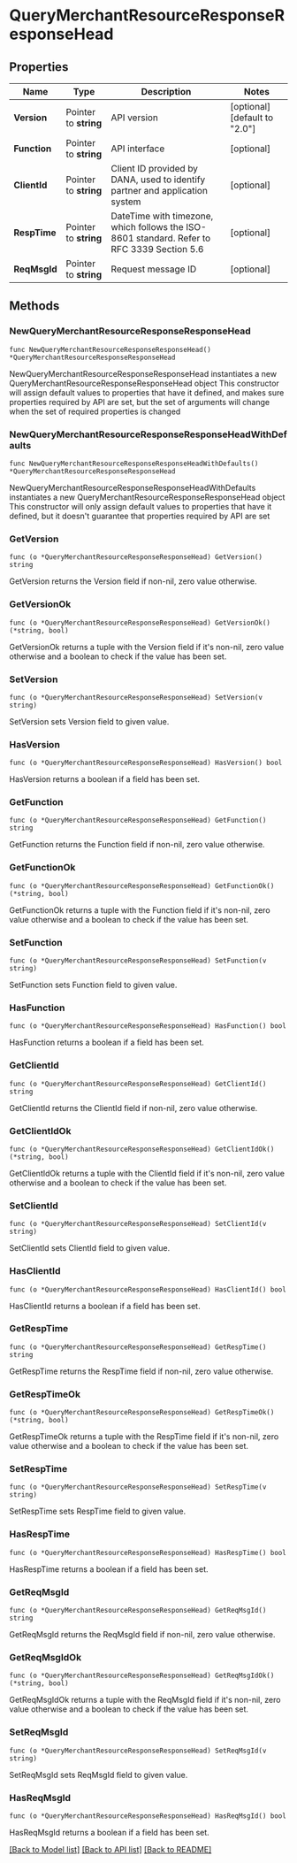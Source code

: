 # QueryMerchantResourceResponseResponseHead

## Properties

Name | Type | Description | Notes
------------ | ------------- | ------------- | -------------
**Version** | Pointer to **string** | API version | [optional] [default to "2.0"]
**Function** | Pointer to **string** | API interface | [optional] 
**ClientId** | Pointer to **string** | Client ID provided by DANA, used to identify partner and application system | [optional] 
**RespTime** | Pointer to **string** | DateTime with timezone, which follows the ISO-8601 standard. Refer to RFC 3339 Section 5.6 | [optional] 
**ReqMsgId** | Pointer to **string** | Request message ID | [optional] 

## Methods

### NewQueryMerchantResourceResponseResponseHead

`func NewQueryMerchantResourceResponseResponseHead() *QueryMerchantResourceResponseResponseHead`

NewQueryMerchantResourceResponseResponseHead instantiates a new QueryMerchantResourceResponseResponseHead object
This constructor will assign default values to properties that have it defined,
and makes sure properties required by API are set, but the set of arguments
will change when the set of required properties is changed

### NewQueryMerchantResourceResponseResponseHeadWithDefaults

`func NewQueryMerchantResourceResponseResponseHeadWithDefaults() *QueryMerchantResourceResponseResponseHead`

NewQueryMerchantResourceResponseResponseHeadWithDefaults instantiates a new QueryMerchantResourceResponseResponseHead object
This constructor will only assign default values to properties that have it defined,
but it doesn't guarantee that properties required by API are set

### GetVersion

`func (o *QueryMerchantResourceResponseResponseHead) GetVersion() string`

GetVersion returns the Version field if non-nil, zero value otherwise.

### GetVersionOk

`func (o *QueryMerchantResourceResponseResponseHead) GetVersionOk() (*string, bool)`

GetVersionOk returns a tuple with the Version field if it's non-nil, zero value otherwise
and a boolean to check if the value has been set.

### SetVersion

`func (o *QueryMerchantResourceResponseResponseHead) SetVersion(v string)`

SetVersion sets Version field to given value.

### HasVersion

`func (o *QueryMerchantResourceResponseResponseHead) HasVersion() bool`

HasVersion returns a boolean if a field has been set.

### GetFunction

`func (o *QueryMerchantResourceResponseResponseHead) GetFunction() string`

GetFunction returns the Function field if non-nil, zero value otherwise.

### GetFunctionOk

`func (o *QueryMerchantResourceResponseResponseHead) GetFunctionOk() (*string, bool)`

GetFunctionOk returns a tuple with the Function field if it's non-nil, zero value otherwise
and a boolean to check if the value has been set.

### SetFunction

`func (o *QueryMerchantResourceResponseResponseHead) SetFunction(v string)`

SetFunction sets Function field to given value.

### HasFunction

`func (o *QueryMerchantResourceResponseResponseHead) HasFunction() bool`

HasFunction returns a boolean if a field has been set.

### GetClientId

`func (o *QueryMerchantResourceResponseResponseHead) GetClientId() string`

GetClientId returns the ClientId field if non-nil, zero value otherwise.

### GetClientIdOk

`func (o *QueryMerchantResourceResponseResponseHead) GetClientIdOk() (*string, bool)`

GetClientIdOk returns a tuple with the ClientId field if it's non-nil, zero value otherwise
and a boolean to check if the value has been set.

### SetClientId

`func (o *QueryMerchantResourceResponseResponseHead) SetClientId(v string)`

SetClientId sets ClientId field to given value.

### HasClientId

`func (o *QueryMerchantResourceResponseResponseHead) HasClientId() bool`

HasClientId returns a boolean if a field has been set.

### GetRespTime

`func (o *QueryMerchantResourceResponseResponseHead) GetRespTime() string`

GetRespTime returns the RespTime field if non-nil, zero value otherwise.

### GetRespTimeOk

`func (o *QueryMerchantResourceResponseResponseHead) GetRespTimeOk() (*string, bool)`

GetRespTimeOk returns a tuple with the RespTime field if it's non-nil, zero value otherwise
and a boolean to check if the value has been set.

### SetRespTime

`func (o *QueryMerchantResourceResponseResponseHead) SetRespTime(v string)`

SetRespTime sets RespTime field to given value.

### HasRespTime

`func (o *QueryMerchantResourceResponseResponseHead) HasRespTime() bool`

HasRespTime returns a boolean if a field has been set.

### GetReqMsgId

`func (o *QueryMerchantResourceResponseResponseHead) GetReqMsgId() string`

GetReqMsgId returns the ReqMsgId field if non-nil, zero value otherwise.

### GetReqMsgIdOk

`func (o *QueryMerchantResourceResponseResponseHead) GetReqMsgIdOk() (*string, bool)`

GetReqMsgIdOk returns a tuple with the ReqMsgId field if it's non-nil, zero value otherwise
and a boolean to check if the value has been set.

### SetReqMsgId

`func (o *QueryMerchantResourceResponseResponseHead) SetReqMsgId(v string)`

SetReqMsgId sets ReqMsgId field to given value.

### HasReqMsgId

`func (o *QueryMerchantResourceResponseResponseHead) HasReqMsgId() bool`

HasReqMsgId returns a boolean if a field has been set.


[[Back to Model list]](../README.md#documentation-for-models) [[Back to API list]](../README.md#documentation-for-api-endpoints) [[Back to README]](../README.md)


